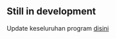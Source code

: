 ## Still in development

Update keseluruhan program [disini](https://github.com/kibo-uny/kibo/blob/master/DefaultApk/app/src/main/java/jp/jaxa/iss/kibo/rpc/defaultapk/YourService.java)
